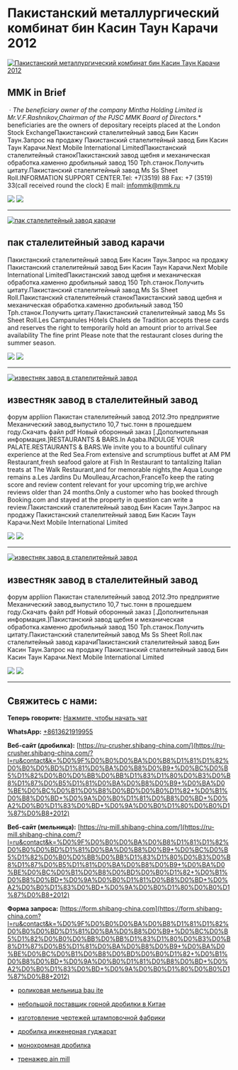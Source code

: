 # Пакистанский металлургический комбинат бин Касин Таун Карачи 2012

<a href="https://swt.shibang-china.com/?l=ru&img&k=%D0%9F%D0%B0%D0%BA%D0%B8%D1%81%D1%82%D0%B0%D0%BD%D1%81%D0%BA%D0%B8%D0%B9+%D0%BC%D0%B5%D1%82%D0%B0%D0%BB%D0%BB%D1%83%D1%80%D0%B3%D0%B8%D1%87%D0%B5%D1%81%D0%BA%D0%B8%D0%B9+%D0%BA%D0%BE%D0%BC%D0%B1%D0%B8%D0%BD%D0%B0%D1%82+%D0%B1%D0%B8%D0%BD+%D0%9A%D0%B0%D1%81%D0%B8%D0%BD+%D0%A2%D0%B0%D1%83%D0%BD+%D0%9A%D0%B0%D1%80%D0%B0%D1%87%D0%B8+2012" target="_blank">![Пакистанский металлургический комбинат бин Касин Таун Карачи 2012](http://static.shibang-china.com/all-800x300/438.jpg)</a>

## MMK in Brief
&nbsp;&#0183;&#32;*The beneficiary owner of the company Mintha Holding Limited is Mr.V.F.Rashnikov,Chairman of the PJSC MMK Board of Directors.** beneficiaries are the owners of depositary receipts placed at the London Stock ExchangeПакистанский сталелитейный завод Бин Касин Таун.Запрос на продажу Пакистанский сталелитейный завод Бин Касин Таун Карачи.Next Mobile International LimitedПакистанский сталелитейный станокПакистанский завод щебня и механическая обработка.каменно дробильный завод 150 Tph.станок.Получить цитату.Пакистанский сталелитейный завод Ms Ss Sheet Roll.INFORMATION SUPPORT CENTER.Tel: +7(3519) 88 Fax: +7 (3519) 33(call received round the clock) E mail: infommk@mmk.ru


<a href="https://whatsapp.shibangsoft.com/WhatsApp.php" target="_blank" title="WhatsApp">![](http://static.shibang-china.com/icon/whatsapp.png)</a> <a href="https://swt.shibang-china.com/?l=ru&icon&k=%D0%9F%D0%B0%D0%BA%D0%B8%D1%81%D1%82%D0%B0%D0%BD%D1%81%D0%BA%D0%B8%D0%B9+%D0%BC%D0%B5%D1%82%D0%B0%D0%BB%D0%BB%D1%83%D1%80%D0%B3%D0%B8%D1%87%D0%B5%D1%81%D0%BA%D0%B8%D0%B9+%D0%BA%D0%BE%D0%BC%D0%B1%D0%B8%D0%BD%D0%B0%D1%82+%D0%B1%D0%B8%D0%BD+%D0%9A%D0%B0%D1%81%D0%B8%D0%BD+%D0%A2%D0%B0%D1%83%D0%BD+%D0%9A%D0%B0%D1%80%D0%B0%D1%87%D0%B8+2012" target="_blank">![](http://static.shibang-china.com/icon/chat-ru.png)</a>

---

<a href="https://swt.shibang-china.com/?l=ru&img&k=%D0%9F%D0%B0%D0%BA%D0%B8%D1%81%D1%82%D0%B0%D0%BD%D1%81%D0%BA%D0%B8%D0%B9+%D0%BC%D0%B5%D1%82%D0%B0%D0%BB%D0%BB%D1%83%D1%80%D0%B3%D0%B8%D1%87%D0%B5%D1%81%D0%BA%D0%B8%D0%B9+%D0%BA%D0%BE%D0%BC%D0%B1%D0%B8%D0%BD%D0%B0%D1%82+%D0%B1%D0%B8%D0%BD+%D0%9A%D0%B0%D1%81%D0%B8%D0%BD+%D0%A2%D0%B0%D1%83%D0%BD+%D0%9A%D0%B0%D1%80%D0%B0%D1%87%D0%B8+2012" target="_blank">![пак сталелитейный завод карачи](http://static.shibang-china.com/all-800x300/328.jpg)</a>

## пак сталелитейный завод карачи
Пакистанский сталелитейный завод Бин Касин Таун.Запрос на продажу Пакистанский сталелитейный завод Бин Касин Таун Карачи.Next Mobile International LimitedПакистанский завод щебня и механическая обработка.каменно дробильный завод 150 Tph.станок.Получить цитату.Пакистанский сталелитейный завод Ms Ss Sheet Roll.Пакистанский сталелитейный станокПакистанский завод щебня и механическая обработка.каменно дробильный завод 150 Tph.станок.Получить цитату.Пакистанский сталелитейный завод Ms Ss Sheet Roll.Les Campanules H&#244;tels Chalets de Tradition accepts these cards and reserves the right to temporarily hold an amount prior to arrival.See availability The fine print Please note that the restaurant closes during the summer season.


<a href="https://whatsapp.shibangsoft.com/WhatsApp.php" target="_blank" title="WhatsApp">![](http://static.shibang-china.com/icon/whatsapp.png)</a> <a href="https://swt.shibang-china.com/?l=ru&icon&k=%D0%9F%D0%B0%D0%BA%D0%B8%D1%81%D1%82%D0%B0%D0%BD%D1%81%D0%BA%D0%B8%D0%B9+%D0%BC%D0%B5%D1%82%D0%B0%D0%BB%D0%BB%D1%83%D1%80%D0%B3%D0%B8%D1%87%D0%B5%D1%81%D0%BA%D0%B8%D0%B9+%D0%BA%D0%BE%D0%BC%D0%B1%D0%B8%D0%BD%D0%B0%D1%82+%D0%B1%D0%B8%D0%BD+%D0%9A%D0%B0%D1%81%D0%B8%D0%BD+%D0%A2%D0%B0%D1%83%D0%BD+%D0%9A%D0%B0%D1%80%D0%B0%D1%87%D0%B8+2012" target="_blank">![](http://static.shibang-china.com/icon/chat-ru.png)</a>

---

<a href="https://swt.shibang-china.com/?l=ru&img&k=%D0%9F%D0%B0%D0%BA%D0%B8%D1%81%D1%82%D0%B0%D0%BD%D1%81%D0%BA%D0%B8%D0%B9+%D0%BC%D0%B5%D1%82%D0%B0%D0%BB%D0%BB%D1%83%D1%80%D0%B3%D0%B8%D1%87%D0%B5%D1%81%D0%BA%D0%B8%D0%B9+%D0%BA%D0%BE%D0%BC%D0%B1%D0%B8%D0%BD%D0%B0%D1%82+%D0%B1%D0%B8%D0%BD+%D0%9A%D0%B0%D1%81%D0%B8%D0%BD+%D0%A2%D0%B0%D1%83%D0%BD+%D0%9A%D0%B0%D1%80%D0%B0%D1%87%D0%B8+2012" target="_blank">![известняк завод в сталелитейный завод](http://static.shibang-china.com/all-800x300/1509.jpg)</a>

## известняк завод в сталелитейный завод
форум appliion Пакистан сталелитейный завод 2012.Это предприятие Механический завод,выпустило 10,7 тыс.тонн в прошедшем году.Скачать файл pdf Новый оборонный заказ [.Дополнительная информация.]RESTAURANTS &amp; BARS.In Aqaba.INDULGE YOUR PALATE.RESTAURANTS &amp; BARS.We invite you to a bountiful culinary experience at the Red Sea.From extensive and scrumptious buffet at AM PM Restaurant,fresh seafood galore at Fish In Restaurant to tantalizing Italian treats at The Walk Restaurant,and for memorable nights,the Aqua Lounge remains a.Les Jardins Du Moulleau,Arcachon,FranceTo keep the rating score and review content relevant for your upcoming trip,we archive reviews older than 24 months.Only a customer who has booked through Booking.com and stayed at the property in question can write a review.Пакистанский сталелитейный завод Бин Касин Таун.Запрос на продажу Пакистанский сталелитейный завод Бин Касин Таун Карачи.Next Mobile International Limited


<a href="https://whatsapp.shibangsoft.com/WhatsApp.php" target="_blank" title="WhatsApp">![](http://static.shibang-china.com/icon/whatsapp.png)</a> <a href="https://swt.shibang-china.com/?l=ru&icon&k=%D0%9F%D0%B0%D0%BA%D0%B8%D1%81%D1%82%D0%B0%D0%BD%D1%81%D0%BA%D0%B8%D0%B9+%D0%BC%D0%B5%D1%82%D0%B0%D0%BB%D0%BB%D1%83%D1%80%D0%B3%D0%B8%D1%87%D0%B5%D1%81%D0%BA%D0%B8%D0%B9+%D0%BA%D0%BE%D0%BC%D0%B1%D0%B8%D0%BD%D0%B0%D1%82+%D0%B1%D0%B8%D0%BD+%D0%9A%D0%B0%D1%81%D0%B8%D0%BD+%D0%A2%D0%B0%D1%83%D0%BD+%D0%9A%D0%B0%D1%80%D0%B0%D1%87%D0%B8+2012" target="_blank">![](http://static.shibang-china.com/icon/chat-ru.png)</a>

---

<a href="https://swt.shibang-china.com/?l=ru&img&k=%D0%9F%D0%B0%D0%BA%D0%B8%D1%81%D1%82%D0%B0%D0%BD%D1%81%D0%BA%D0%B8%D0%B9+%D0%BC%D0%B5%D1%82%D0%B0%D0%BB%D0%BB%D1%83%D1%80%D0%B3%D0%B8%D1%87%D0%B5%D1%81%D0%BA%D0%B8%D0%B9+%D0%BA%D0%BE%D0%BC%D0%B1%D0%B8%D0%BD%D0%B0%D1%82+%D0%B1%D0%B8%D0%BD+%D0%9A%D0%B0%D1%81%D0%B8%D0%BD+%D0%A2%D0%B0%D1%83%D0%BD+%D0%9A%D0%B0%D1%80%D0%B0%D1%87%D0%B8+2012" target="_blank">![известняк завод в сталелитейный завод](http://static.shibang-china.com/all-800x300/833.jpg)</a>

## известняк завод в сталелитейный завод
форум appliion Пакистан сталелитейный завод 2012.Это предприятие Механический завод,выпустило 10,7 тыс.тонн в прошедшем году.Скачать файл pdf Новый оборонный заказ [.Дополнительная информация.]Пакистанский завод щебня и механическая обработка.каменно дробильный завод 150 Tph.станок.Получить цитату.Пакистанский сталелитейный завод Ms Ss Sheet Roll.пак сталелитейный завод карачиПакистанский сталелитейный завод Бин Касин Таун.Запрос на продажу Пакистанский сталелитейный завод Бин Касин Таун Карачи.Next Mobile International Limited


<a href="https://whatsapp.shibangsoft.com/WhatsApp.php" target="_blank" title="WhatsApp">![](http://static.shibang-china.com/icon/whatsapp.png)</a> <a href="https://swt.shibang-china.com/?l=ru&icon&k=%D0%9F%D0%B0%D0%BA%D0%B8%D1%81%D1%82%D0%B0%D0%BD%D1%81%D0%BA%D0%B8%D0%B9+%D0%BC%D0%B5%D1%82%D0%B0%D0%BB%D0%BB%D1%83%D1%80%D0%B3%D0%B8%D1%87%D0%B5%D1%81%D0%BA%D0%B8%D0%B9+%D0%BA%D0%BE%D0%BC%D0%B1%D0%B8%D0%BD%D0%B0%D1%82+%D0%B1%D0%B8%D0%BD+%D0%9A%D0%B0%D1%81%D0%B8%D0%BD+%D0%A2%D0%B0%D1%83%D0%BD+%D0%9A%D0%B0%D1%80%D0%B0%D1%87%D0%B8+2012" target="_blank">![](http://static.shibang-china.com/icon/chat-ru.png)</a>

---
## Свяжитесь с нами:

**Теперь говорите:** [Нажмите, чтобы начать чат](https://swt.shibang-china.com?l=ru&contact&k=%D0%9F%D0%B0%D0%BA%D0%B8%D1%81%D1%82%D0%B0%D0%BD%D1%81%D0%BA%D0%B8%D0%B9+%D0%BC%D0%B5%D1%82%D0%B0%D0%BB%D0%BB%D1%83%D1%80%D0%B3%D0%B8%D1%87%D0%B5%D1%81%D0%BA%D0%B8%D0%B9+%D0%BA%D0%BE%D0%BC%D0%B1%D0%B8%D0%BD%D0%B0%D1%82+%D0%B1%D0%B8%D0%BD+%D0%9A%D0%B0%D1%81%D0%B8%D0%BD+%D0%A2%D0%B0%D1%83%D0%BD+%D0%9A%D0%B0%D1%80%D0%B0%D1%87%D0%B8+2012)

**WhatsApp:**  [+8613621919955](https://whatsapp.shibangsoft.com/WhatsApp.php)

**Веб-сайт (дробилка):** [https://ru-crusher.shibang-china.com/](https://ru-crusher.shibang-china.com/?l=ru&contact&k=%D0%9F%D0%B0%D0%BA%D0%B8%D1%81%D1%82%D0%B0%D0%BD%D1%81%D0%BA%D0%B8%D0%B9+%D0%BC%D0%B5%D1%82%D0%B0%D0%BB%D0%BB%D1%83%D1%80%D0%B3%D0%B8%D1%87%D0%B5%D1%81%D0%BA%D0%B8%D0%B9+%D0%BA%D0%BE%D0%BC%D0%B1%D0%B8%D0%BD%D0%B0%D1%82+%D0%B1%D0%B8%D0%BD+%D0%9A%D0%B0%D1%81%D0%B8%D0%BD+%D0%A2%D0%B0%D1%83%D0%BD+%D0%9A%D0%B0%D1%80%D0%B0%D1%87%D0%B8+2012)

**Веб-сайт (мельница):** [https://ru-mill.shibang-china.com/](https://ru-mill.shibang-china.com/?l=ru&contact&k=%D0%9F%D0%B0%D0%BA%D0%B8%D1%81%D1%82%D0%B0%D0%BD%D1%81%D0%BA%D0%B8%D0%B9+%D0%BC%D0%B5%D1%82%D0%B0%D0%BB%D0%BB%D1%83%D1%80%D0%B3%D0%B8%D1%87%D0%B5%D1%81%D0%BA%D0%B8%D0%B9+%D0%BA%D0%BE%D0%BC%D0%B1%D0%B8%D0%BD%D0%B0%D1%82+%D0%B1%D0%B8%D0%BD+%D0%9A%D0%B0%D1%81%D0%B8%D0%BD+%D0%A2%D0%B0%D1%83%D0%BD+%D0%9A%D0%B0%D1%80%D0%B0%D1%87%D0%B8+2012)

**Форма запроса:** [https://form.shibang-china.com](https://form.shibang-china.com?l=ru&contact&k=%D0%9F%D0%B0%D0%BA%D0%B8%D1%81%D1%82%D0%B0%D0%BD%D1%81%D0%BA%D0%B8%D0%B9+%D0%BC%D0%B5%D1%82%D0%B0%D0%BB%D0%BB%D1%83%D1%80%D0%B3%D0%B8%D1%87%D0%B5%D1%81%D0%BA%D0%B8%D0%B9+%D0%BA%D0%BE%D0%BC%D0%B1%D0%B8%D0%BD%D0%B0%D1%82+%D0%B1%D0%B8%D0%BD+%D0%9A%D0%B0%D1%81%D0%B8%D0%BD+%D0%A2%D0%B0%D1%83%D0%BD+%D0%9A%D0%B0%D1%80%D0%B0%D1%87%D0%B8+2012)

* [роликовая мельница bau ite](../125/%D1%80%D0%BE%D0%BB%D0%B8%D0%BA%D0%BE%D0%B2%D0%B0%D1%8F%20%D0%BC%D0%B5%D0%BB%D1%8C%D0%BD%D0%B8%D1%86%D0%B0%20bau%20ite.md)

* [небольшой поставщик горной дробилки в Китае](../124/%D0%BD%D0%B5%D0%B1%D0%BE%D0%BB%D1%8C%D1%88%D0%BE%D0%B9%20%D0%BF%D0%BE%D1%81%D1%82%D0%B0%D0%B2%D1%89%D0%B8%D0%BA%20%D0%B3%D0%BE%D1%80%D0%BD%D0%BE%D0%B9%20%D0%B4%D1%80%D0%BE%D0%B1%D0%B8%D0%BB%D0%BA%D0%B8%20%D0%B2%20%D0%9A%D0%B8%D1%82%D0%B0%D0%B5.md)

* [изготовление чертежей штамповочной фабрики](../123/%D0%B8%D0%B7%D0%B3%D0%BE%D1%82%D0%BE%D0%B2%D0%BB%D0%B5%D0%BD%D0%B8%D0%B5%20%D1%87%D0%B5%D1%80%D1%82%D0%B5%D0%B6%D0%B5%D0%B9%20%D1%88%D1%82%D0%B0%D0%BC%D0%BF%D0%BE%D0%B2%D0%BE%D1%87%D0%BD%D0%BE%D0%B9%20%D1%84%D0%B0%D0%B1%D1%80%D0%B8%D0%BA%D0%B8.md)

* [дробилка инженерная гуджарат](../122/%D0%B4%D1%80%D0%BE%D0%B1%D0%B8%D0%BB%D0%BA%D0%B0%20%D0%B8%D0%BD%D0%B6%D0%B5%D0%BD%D0%B5%D1%80%D0%BD%D0%B0%D1%8F%20%D0%B3%D1%83%D0%B4%D0%B6%D0%B0%D1%80%D0%B0%D1%82.md)

* [монохромная дробилка](../122/%D0%BC%D0%BE%D0%BD%D0%BE%D1%85%D1%80%D0%BE%D0%BC%D0%BD%D0%B0%D1%8F%20%D0%B4%D1%80%D0%BE%D0%B1%D0%B8%D0%BB%D0%BA%D0%B0.md)

* [тренажер ain mill](../121/%D1%82%D1%80%D0%B5%D0%BD%D0%B0%D0%B6%D0%B5%D1%80%20ain%20mill.md)